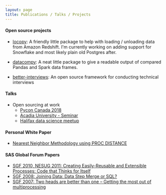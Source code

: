 ```yaml
---
layout: page
title: Publications / Talks / Projects
---
```


#### Open source projects

* [locopy](https://github.com/capitalone/Data-Load-and-Copy-using-Python): A
  friendly little package to help with loading / unloading data from Amazon
  Redshift. I'm currently working on adding support for Snowflake and most likely
  plain old Postgres after.

* [datacompy](https://github.com/capitalone/datacompy): A neat little package to
  give a readable output of compared Pandas and Spark data frames.

* [better-interviews](https://github.com/fdosani/better-interviews): An open source
  framework for conducting technical interviews

#### Talks

* Open sourcing at work
  - [Pycon Canada 2018](https://2018.pycon.ca/talks/talk-PC-53138/)
  - [Acadia University - Seminar](https://cs.acadiau.ca/news-item/open-sourcing-data-science-tools-at-capital-one.html)
  - [Halifax data science meetup](https://www.meetup.com/Halifax-Data-Science-Meetup/events/253975343/)


#### Personal White Paper
* [Nearest Neighbor Methodology using PROC DISTANCE](/public/wp_neighbors.pdf)

#### SAS Global Forum Papers
* [SGF 2010, NESUG 2011: Creating Easily-Reusable and Extensible Processes: Code that Thinks for Itself](http://support.sas.com/resources/papers/proceedings10/004-2010.pdf)
* [SGF 2008: Joining Data: Data Step Merge or SQL?](http://www2.sas.com/proceedings/forum2008/178-2008.pdf)
* [SGF 2007: Two heads are better than one – Getting the most out of multiprocessing](http://www2.sas.com/proceedings/forum2007/195-2007.pdf)
